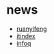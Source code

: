 # news
* [ruanyifeng](https://www.ruanyifeng.com/blog)
* [itindex](http://itindex.net/)
* [infoq](https://www.infoq.cn/)